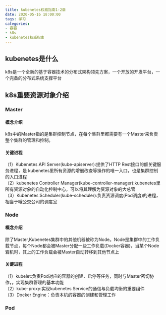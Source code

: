 ```yaml
---
title: kubenetes权威指南1-2章
date: 2020-05-16 18:00:00
tags: 学习
categories: 
- 容器
- k8s
- kubenetes权威指南
---
```

## kubenetes是什么
k8s是一个全新的基于容器技术的分布式架构领先方案，一个开放的开发平台，一个完备的分布式系统支撑平台
## k8s重要资源对象介绍
### Master
#### 概念介绍
k8s中的Master指的是集群控制节点，在每个集群里都需要有一个Master来负责整个集群的管理和控制。
#### 关键进程
（1）Kubenetes API Server(kube-apiserver):提供了HTTP Rest接口的额关键服务进程，是
kubenetes里所有资源的增删改查等操作的唯一入口，也是集群控制的入口进程    
（2）kubenetes Controller Manager(kube-controller-manager):kubenetes里所有资源对象的自动化控制中心，可以将其理解为资源对象的大总管    
（3）Kubenetes Scheduler(kube-scheduler):负责资源调度(Pod调度)的进程，相当于哦公交公司的调度室    
### Node
#### 概念介绍
除了Master,Kubenetes集群中的其他机器被称为Node。Node是集群中的工作负载节点，每个Node都会被Master分配一些工作负载(Docker容器)，当某个Node宕机时，其上的工作负载会被Master自动转移到其他节点上
#### 关键进程
（1）kubelet:负责Pod对应的容器的创建、启停等任务，同时与Master密切协作，，实现集群管理的基本功能    
（2）kube-proxy:实现kubenetes Service的通信与负载均衡的重要组件    
（3）Docker Engine：负责本机的容器的创建和管理工作
### Pod
